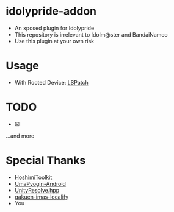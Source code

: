 # idolypride-addon

- An xposed plugin for Idolypride
- This repository is irrelevant to Idolm@ster and BandaiNamco
- Use this plugin at your own risk

# Usage

- With Rooted Device: [LSPatch](https://github.com/LSPosed/LSPatch)


# TODO

- [x] 

...and more


# Special Thanks

- [HoshimiToolkit](https://github.com/MalitsPlus/HoshimiToolkit)
- [UmaPyogin-Android](https://github.com/akemimadoka/UmaPyogin-Android)
- [UnityResolve.hpp](https://github.com/issuimo/UnityResolve.hpp)
- [gakuen-imas-localify](https://github.com/cylear/gakuen-imas-localify)
- You

